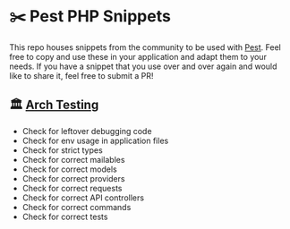 # ✂️ Pest PHP Snippets

This repo houses snippets from the community to be used with [Pest](https://pestphp.com/). 
Feel free to copy and use these in your application and adapt them to your needs. If you have
a snippet that you use over and over again and would like to share it, feel free to submit a PR!

## 🏛️ [Arch Testing](arch-testing.md)
- Check for leftover debugging code
- Check for env usage in application files
- Check for strict types
- Check for correct mailables
- Check for correct models
- Check for correct providers
- Check for correct requests
- Check for correct API controllers
- Check for correct commands
- Check for correct tests
